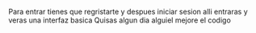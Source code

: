Para entrar tienes que regristarte y despues iniciar sesion alli entraras y veras una interfaz basica Quisas algun dia alguiel mejore el codigo

